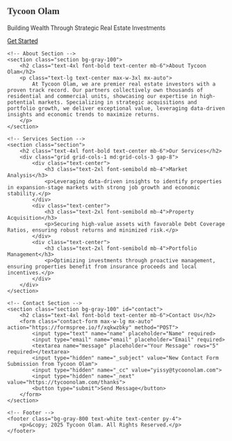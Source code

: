 
<html lang="en">
<head>
    <meta charset="UTF-8">
    <meta name="viewport" content="width=device-width, initial-scale=1.0">
    <title>Tycoon Olam - Real Estate Investment</title>
    <script src="https://cdn.tailwindcss.com"></script>
    <link href="https://fonts.googleapis.com/css2?family=Playfair+Display:wght@400;700&family=Roboto:wght@300;400&display=swap" rel="stylesheet">
    <style>
        body {
            font-family: 'Roboto', sans-serif;
            color: #333;
        }
        h1, h2, h3 {
            font-family: 'Playfair Display', serif;
        }
        .hero {
            background-image: linear-gradient(rgba(0, 0, 0, 0.5), rgba(0, 0, 0, 0.5)), url('<img src="https://drive.google.com/uc?export=view&id=1yacyLsR08eKzQ0wLNCAzKlbPae7W-dDi" alt="My Image">
');
            background-size: cover;
            background-position: center;
            height: 100vh;
            display: flex;
            align-items: center;
            justify-content: center;
            text-align: center;
            color: white;
        }
        .section {
            padding: 5rem 2rem;
            max-width: 1200px;
            margin: 0 auto;
        }
        .contact-form input, .contact-form textarea {
            border: 1px solid #d1d5db;
            border-radius: 0.375rem;
            padding: 0.75rem;
            width: 100%;
            margin-bottom: 1rem;
            font-family: 'Roboto', sans-serif;
        }
        .contact-form button {
            background-color: #1f2937;
            color: white;
            padding: 0.75rem 2rem;
            border-radius: 0.375rem;
            font-family: 'Playfair Display', serif;
            transition: background-color 0.3s;
        }
        .contact-form button:hover {
            background-color: #374151;
        }
    </style>
</head>
<body>
    <!-- Hero Section -->
    <section class="hero">
        <div>
            <h1 class="text-5xl md:text-6xl font-bold mb-4">Tycoon Olam</h1>
            <p class="text-xl md:text-2xl mb-6">Building Wealth Through Strategic Real Estate Investments</p>
            <a href="#contact" class="bg-white text-gray-800 py-3 px-6 rounded-md font-semibold hover:bg-gray-100 transition">Get Started</a>
        </div>
    </section>

    <!-- About Section -->
    <section class="section bg-gray-100">
        <h2 class="text-4xl font-bold text-center mb-6">About Tycoon Olam</h2>
        <p class="text-lg text-center max-w-3xl mx-auto">
            At Tycoon Olam, we are premier real estate investors with a proven track record. Our partners collectively own thousands of residential and commercial units, showcasing our expertise in high-potential markets. Specializing in strategic acquisitions and portfolio growth, we deliver exceptional value, leveraging data-driven insights and economic trends to maximize returns.
        </p>
    </section>

    <!-- Services Section -->
    <section class="section">
        <h2 class="text-4xl font-bold text-center mb-6">Our Services</h2>
        <div class="grid grid-cols-1 md:grid-cols-3 gap-8">
            <div class="text-center">
                <h3 class="text-2xl font-semibold mb-4">Market Analysis</h3>
                <p>Leveraging data-driven insights to identify properties in expansion-stage markets with strong job growth and economic stability.</p>
            </div>
            <div class="text-center">
                <h3 class="text-2xl font-semibold mb-4">Property Acquisition</h3>
                <p>Securing high-value assets with favorable Debt Coverage Ratios, ensuring robust returns and minimized risk.</p>
            </div>
            <div class="text-center">
                <h3 class="text-2xl font-semibold mb-4">Portfolio Management</h3>
                <p>Optimizing investments through proactive management, ensuring properties benefit from insurance proceeds and local incentives.</p>
            </div>
        </div>
    </section>

    <!-- Contact Section -->
    <section class="section bg-gray-100" id="contact">
        <h2 class="text-4xl font-bold text-center mb-6">Contact Us</h2>
        <form class="contact-form max-w-lg mx-auto" action="https://formspree.io/f/xqkwzbky" method="POST">
            <input type="text" name="name" placeholder="Name" required>
            <input type="email" name="email" placeholder="Email" required>
            <textarea name="message" placeholder="Your Message" rows="5" required></textarea>
            <input type="hidden" name="_subject" value="New Contact Form Submission from Tycoon Olam">
            <input type="hidden" name="_cc" value="yissy@tycoonolam.com">
            <input type="hidden" name="_next" value="https://tycoonolam.com/thanks">
            <button type="submit">Send Message</button>
        </form>
    </section>

    <!-- Footer -->
    <footer class="bg-gray-800 text-white text-center py-4">
        <p>&copy; 2025 Tycoon Olam. All Rights Reserved.</p>
    </footer>
</body>
</html>
